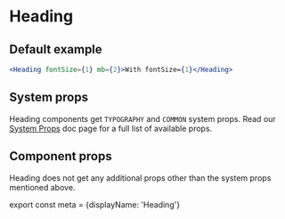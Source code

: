 # Heading

## Default example
```.jsx
<Heading fontSize={1} mb={2}>With fontSize={1}</Heading>
```

## System props

Heading components get `TYPOGRAPHY` and `COMMON` system props. Read our [System Props](/system-props) doc page for a full list of available props.

## Component props

Heading does not get any additional props other than the system props mentioned above.

export const meta = {displayName: 'Heading'}
